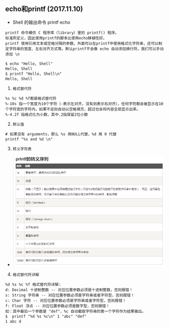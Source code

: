 ## echo和printf (2017.11.10)
* Shell 的输出命令 printf echo
```
printf 命令模仿 C 程序库（library）里的 printf() 程序。
标准所定义，因此使用printf的脚本比使用echo移植性好。
printf 使用引用文本或空格分隔的参数，外面可以在printf中使用格式化字符串，还可以制定字符串的宽度、左右对齐方式等。默认printf不会像 echo 自动添加换行符，我们可以手动添加 \n
```
```
$ echo "Hello, Shell"
Hello, Shell
$ printf "Hello, Shell\n"
Hello, Shell
```
1. `格式替代符`
```
%s %c %d %f都是格式替代符
%-10s 指一个宽度为10个字符（-表示左对齐，没有则表示右对齐），任何字符都会被显示在10个字符宽的字符内，如果不足则自动以空格填充，超过也会将内容全部显示出来。
%-4.2f 指格式化为小数，其中.2指保留2位小数
```
2. `默认值`
```
# 如果没有 arguments，那么 %s 用NULL代替，%d 用 0 代替
printf "%s and %d \n" 
```
3. `转义字符表`
*  ![转义字符表](https://github.com/GalenDeng/Shell/blob/master/printf%E7%9A%84%E8%BD%AC%E4%B9%89%E5%AD%97%E7%AC%A6.png)

4. `格式替代符详解`
```
%d %s %c %f 格式替代符详解:
d: Decimal 十进制整数 -- 对应位置参数必须是十进制整数，否则报错！
s: String 字符串 -- 对应位置参数必须是字符串或者字符型，否则报错！
c: Char 字符 -- 对应位置参数必须是字符串或者字符型，否则报错！
f: Float 浮点 -- 对应位置参数必须是数字型，否则报错！
如：其中最后一个参数是 "def"，%c 自动截取字符串的第一个字符作为结果输出。
$  printf "%d %s %c\n" 1 "abc" "def"
1 abc d
```